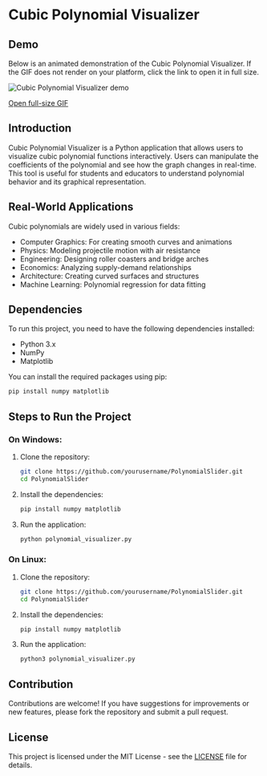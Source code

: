 # Cubic Polynomial Visualizer
## Demo

Below is an animated demonstration of the Cubic Polynomial Visualizer. If the GIF does not render on your platform, click the link to open it in full size.

<img src="Demo\polynomial_visualizer_demo.gif" alt="Cubic Polynomial Visualizer demo" style="max-width:100%;height:auto" />

[Open full-size GIF](Demo\polynomial_visualizer_demo.gif)

## Introduction
Cubic Polynomial Visualizer is a Python application that allows users to visualize cubic polynomial functions interactively. Users can manipulate the coefficients of the polynomial and see how the graph changes in real-time. This tool is useful for students and educators to understand polynomial behavior and its graphical representation.

## Real-World Applications
Cubic polynomials are widely used in various fields:
- Computer Graphics: For creating smooth curves and animations
- Physics: Modeling projectile motion with air resistance
- Engineering: Designing roller coasters and bridge arches
- Economics: Analyzing supply-demand relationships
- Architecture: Creating curved surfaces and structures
- Machine Learning: Polynomial regression for data fitting

## Dependencies
To run this project, you need to have the following dependencies installed:
- Python 3.x
- NumPy
- Matplotlib

You can install the required packages using pip:
```bash
pip install numpy matplotlib
```

## Steps to Run the Project
### On Windows:
1. Clone the repository:
   ```bash
   git clone https://github.com/yourusername/PolynomialSlider.git
   cd PolynomialSlider
   ```
2. Install the dependencies:
   ```bash
   pip install numpy matplotlib
   ```
3. Run the application:
   ```bash
   python polynomial_visualizer.py
   ```

### On Linux:
1. Clone the repository:
   ```bash
   git clone https://github.com/yourusername/PolynomialSlider.git
   cd PolynomialSlider
   ```
2. Install the dependencies:
   ```bash
   pip install numpy matplotlib
   ```
3. Run the application:
   ```bash
   python3 polynomial_visualizer.py
   ```

## Contribution
Contributions are welcome! If you have suggestions for improvements or new features, please fork the repository and submit a pull request.

## License
This project is licensed under the MIT License - see the [LICENSE](LICENSE) file for details.
